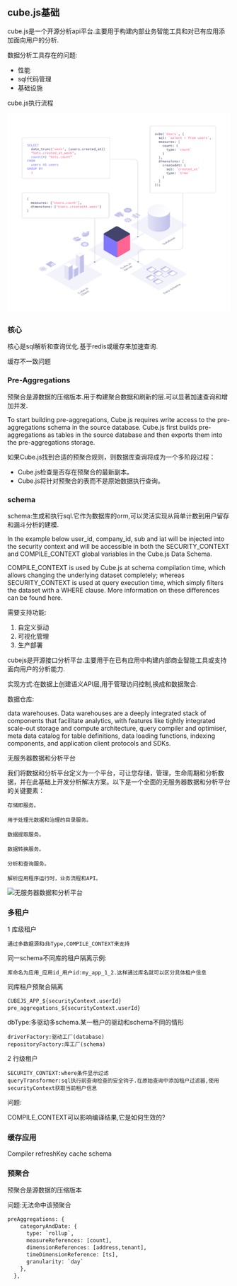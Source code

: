 ## cube.js基础

cube.js是一个开源分析api平台.主要用于构建内部业务智能工具和对已有应用添加面向用户的分析.

数据分析工具存在的问题:

- 性能
- sql代码管理
- 基础设施


cube.js执行流程

![cube.js执行流程](./pic/FluGFqo.png)

### 核心

核心是sql解析和查询优化.基于redis或缓存来加速查询.

缓存不一致问题

### Pre-Aggregations

预聚合是源数据的压缩版本.用于构建聚合数据和刷新的层.可以显著加速查询和增加并发.

To start building pre-aggregations, Cube.js requires write access to the pre-aggregations schema in the source database. Cube.js first builds pre-aggregations as tables in the source database and then exports them into the pre-aggregations storage.

如果Cube.js找到合适的预聚合规则，则数据库查询将成为一个多阶段过程：

- Cube.js检查是否存在预聚合的最新副本。
- Cube.js将针对预聚合的表而不是原始数据执行查询。

### schema

schema:生成和执行sql.它作为数据库的orm,可以灵活实现从简单计数到用户留存和漏斗分析的建模.


In the example below user_id, company_id, sub and iat will be injected into the security context and will be accessible in both the SECURITY_CONTEXT and COMPILE_CONTEXT global variables in the Cube.js Data Schema.

COMPILE_CONTEXT is used by Cube.js at schema compilation time, which allows changing the underlying dataset completely; whereas SECURITY_CONTEXT is used at query execution time, which simply filters the dataset with a WHERE clause. More information on these differences can be found here.

需要支持功能:

1. 自定义驱动
2. 可视化管理
3. 生产部署




cubejs是开源接口分析平台.主要用于在已有应用中构建内部商业智能工具或支持面向用户的分析能力.

实现方式:在数据上创建语义API层,用于管理访问控制,换成和数据聚合.


数据仓库:

data warehouses. Data warehouses are a deeply integrated stack of components that facilitate analytics, with features like tightly integrated scale-out storage and compute architecture, query compiler and optimiser, meta data catalog for table definitions, data loading functions, indexing components, and application client protocols and SDKs.

无服务器数据和分析平台

我们将数据和分析平台定义为一个平台，可让您存储，管理，生命周期和分析数据，并在此基础上开发分析解决方案。以下是一个全面的无服务器数据和分析平台的关键要素：

	存储即服务。
	
	用于处理元数据和治理的目录服务。
	
	数据提取服务。
	
	数据转换服务。
	
	分析和查询服务。
	
	解析应用程序运行时，业务流程和API。

![无服务器数据和分析平台](https://1.cms.s81c.com/sites/default/files/2018-11-23/Screen-Shot-2018-09-27-at-14.23.14.png)



### 多租户

1 库级租户

	通过多数据源和dbType,COMPILE_CONTEXT来支持

同一schema不同库的租户隔离示例:

	库命名为应用_应用id_用户id:my_app_1_2.这样通过库名就可以区分具体租户信息

同库租户预聚合隔离

	CUBEJS_APP_${securityContext.userId}	
	pre_aggregations_${securityContext.userId}

dbType:多驱动多schema.某一租户的驱动和schema不同的情形

	driverFactory:驱动工厂(database)
	repositoryFactory:库工厂(schema)

2 行级租户

	SECURITY_CONTEXT:where条件显示过滤
	queryTransformer:sql执行前查询检查的安全钩子.在原始查询中添加租户过滤器,使用securityContext获取当前租户信息

问题:

COMPILE_CONTEXT可以影响编译结果,它是如何生效的?

### 缓存应用 ###

Compiler
refreshKey
cache
schema

### 预聚合 ###

预聚合是源数据的压缩版本


问题:无法命中该预聚合

	preAggregations: {
	    categoryAndDate: {
	      type: `rollup`,
	      measureReferences: [count],
	      dimensionReferences: [address,tenant],
	      timeDimensionReference: [ts],
	      granularity: `day`
	    },
	  },






































